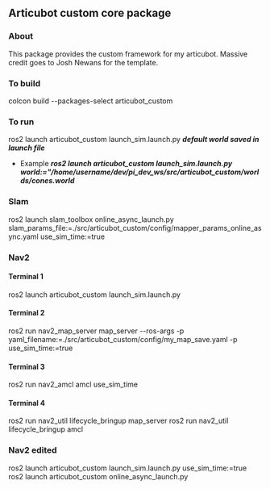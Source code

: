 ## Articubot custom core package

### About

This package provides the custom framework for my articubot. Massive credit goes to Josh Newans for the template. 

### To build

colcon build --packages-select articubot_custom

### To run

ros2 launch articubot_custom launch_sim.launch.py  ***default world saved in launch file***

- Example ***ros2 launch articubot_custom launch_sim.launch.py world:="/home/username/dev/pi_dev_ws/src/articubot_custom/worlds/cones.world***

### Slam

ros2 launch slam_toolbox online_async_launch.py slam_params_file:=./src/articubot_custom/config/mapper_params_online_async.yaml use_sim_time:=true


### Nav2

#### Terminal 1
ros2 launch articubot_custom launch_sim.launch.py
#### Terminal 2
ros2 run nav2_map_server map_server --ros-args -p yaml_filename:=./src/articubot_custom/config/my_map_save.yaml -p use_sim_time:=true
#### Terminal 3
ros2 run nav2_amcl amcl use_sim_time 
#### Terminal 4
ros2 run nav2_util lifecycle_bringup map_server
ros2 run nav2_util lifecycle_bringup amcl


### Nav2 edited
ros2 launch articubot_custom launch_sim.launch.py use_sim_time:=true
ros2 launch articubot_custom online_async_launch.py
